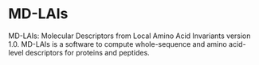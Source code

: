 # MD-LAIs
MD-LAIs: Molecular Descriptors from Local Amino Acid Invariants version 1.0. MD-LAIs is a software to compute whole-sequence and amino acid-level descriptors for proteins and peptides.

